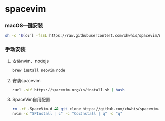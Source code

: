 # spacevim

### macOS一键安装

```sh
sh -c "$(curl -fsSL https://raw.githubusercontent.com/xhwhis/spacevim/master/setup.sh)"
```



### 手动安装

1. 安装nvim、nodejs

   ```sh
   brew install neovim node
   ```

2. 安装spacevim

   ```sh
   curl -sLf https://spacevim.org/cn/install.sh | bash
   ```

3. SpaceVim自用配置

   ```sh
   rm -rf .SpaceVim.d && git clone https://github.com/xhwhis/spacevim.git .SpaceVim.d
   nvim -c "SPInstall | c" -c "CocInstall | q" -c "q"
   ```
